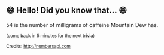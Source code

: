 ## 😄 Hello! Did you know that... 😄
54 is the number of milligrams of caffeine Mountain Dew has.

<sup>(come back in 5 minutes for the next trivia)</sup>


<sup>Credits: http://numbersapi.com</sup>
